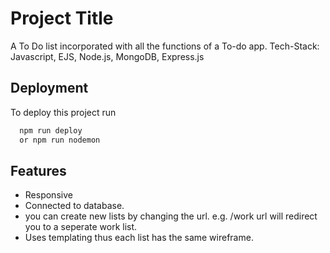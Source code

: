 
# Project Title

A To Do list incorporated with all the functions of a To-do app.
Tech-Stack: Javascript, EJS, Node.js, MongoDB, Express.js


## Deployment

To deploy this project run

```bash
  npm run deploy
  or npm run nodemon
```


## Features

- Responsive
- Connected to database.
- you can create new lists by changing the url.
    e.g. /work url will redirect you to a seperate work list.
- Uses templating thus each list has the same wireframe.

